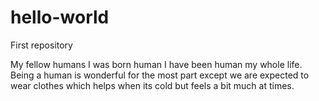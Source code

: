 # hello-world
First repository

My fellow humans I was born human I have been human my whole life. 
Being a human is wonderful for the most part except we are expected to wear clothes which helps when its cold but feels a bit much at times. 
